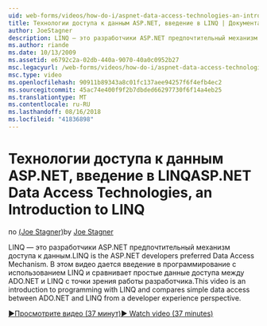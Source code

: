 ```yaml
---
uid: web-forms/videos/how-do-i/aspnet-data-access-technologies-an-introduction-to-linq
title: Технологии доступа к данным ASP.NET, введение в LINQ | Документация Майкрософт
author: JoeStagner
description: LINQ — это разработчики ASP.NET предпочтительный механизм доступа к данным. В этом видео дается введение в программирование с использованием LINQ и сравнивает betwee доступа простых данных...
ms.author: riande
ms.date: 10/13/2009
ms.assetid: e6792c2a-02db-440a-9070-40a0c0952b27
msc.legacyurl: /web-forms/videos/how-do-i/aspnet-data-access-technologies-an-introduction-to-linq
msc.type: video
ms.openlocfilehash: 90911b89343a8c01fc137aee94257f6f4efb4ec2
ms.sourcegitcommit: 45ac74e400f9f2b7dbded66297730f6f14a4eb25
ms.translationtype: MT
ms.contentlocale: ru-RU
ms.lasthandoff: 08/16/2018
ms.locfileid: "41836898"
---
```

<a name="aspnet-data-access-technologies-an-introduction-to-linq"></a><span data-ttu-id="4ef96-104">Технологии доступа к данным ASP.NET, введение в LINQ</span><span class="sxs-lookup"><span data-stu-id="4ef96-104">ASP.NET Data Access Technologies, an Introduction to LINQ</span></span>
====================
<span data-ttu-id="4ef96-105">по [(Joe Stagner)](https://github.com/JoeStagner)</span><span class="sxs-lookup"><span data-stu-id="4ef96-105">by [Joe Stagner](https://github.com/JoeStagner)</span></span>

<span data-ttu-id="4ef96-106">LINQ — это разработчики ASP.NET предпочтительный механизм доступа к данным.</span><span class="sxs-lookup"><span data-stu-id="4ef96-106">LINQ is the ASP.NET developers preferred Data Access Mechanism.</span></span> <span data-ttu-id="4ef96-107">В этом видео дается введение в программирование с использованием LINQ и сравнивает простые данные доступа между ADO.NET и LINQ с точки зрения работы разработчика.</span><span class="sxs-lookup"><span data-stu-id="4ef96-107">This video is an introduction to programming with LINQ and compares simple data access between ADO.NET and LINQ from a developer experience perspective.</span></span>

[<span data-ttu-id="4ef96-108">&#9654;Просмотрите видео (37 минут)</span><span class="sxs-lookup"><span data-stu-id="4ef96-108">&#9654; Watch video (37 minutes)</span></span>](https://channel9.msdn.com/Blogs/ASP-NET-Site-Videos/aspnet-data-access-technologies-an-introduction-to-linq)
